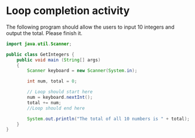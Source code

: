 # Loop completion activity

The following program should allow the users to input 10 integers and output the total. Please finish it.

```java
import java.util.Scanner;

public class GetIntegers {
    public void main (String[] args)
    {
        Scanner keyboard = new Scanner(System.in);

        int num, total = 0;

        // Loop should start here
        num = keyboard.nextInt();
        total += num;
        //Loop should end here

        System.out.println("The total of all 10 numbers is " + total);
    }
}
```

